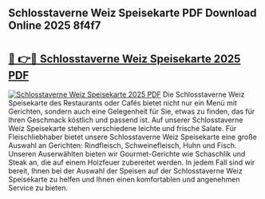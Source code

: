 ## Schlosstaverne Weiz Speisekarte PDF Download Online 2025 8f4f7

# <h2><a href="http://gc5ken.nevu.top/?p=Schlosstaverne+Weiz+Speisekarte">🔗 👉🔴 Schlosstaverne Weiz Speisekarte 2025 PDF</a></h2>

[![Schlosstaverne Weiz Speisekarte 2025 PDF](https://i.imgur.com/dBaPXMq.png)](http://gc5ken.nevu.top/?p=Schlosstaverne+Weiz+Speisekarte)
Die Schlosstaverne Weiz Speisekarte des Restaurants oder Cafés bietet nicht nur ein Menü mit Gerichten, sondern auch eine Gelegenheit für Sie, etwas zu finden, das für Ihren Geschmack köstlich und passend ist. Auf unserer Schlosstaverne Weiz Speisekarte stehen verschiedene leichte und frische Salate. Für Fleischliebhaber bietet unsere Schlosstaverne Weiz Speisekarte eine große Auswahl an Gerichten: Rindfleisch, Schweinefleisch, Huhn und Fisch. Unseren Auserwählten bieten wir Gourmet-Gerichte wie Schaschlik und Steak an, die auf einem Holzfeuer zubereitet werden. In jedem Fall sind wir bereit, Ihnen bei der Auswahl der Speisen auf der Schlosstaverne Weiz Speisekarte zu helfen und Ihnen einen komfortablen und angenehmen Service zu bieten.
